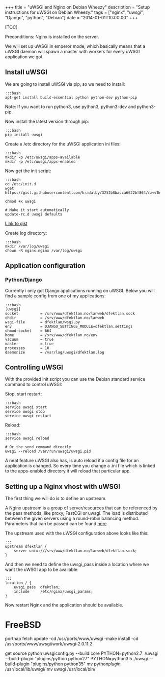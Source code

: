 +++
title = "uWSGI and Nginx on Debian Wheezy"
description = "Setup instructions for uWSGI on Debian Wheezy."
tags = ["nginx", "uwsgi", "Django", "python", "Debian"]
date = "2014-01-01T10:00:00"
+++

[TOC]


Preconditions: Nginx is installed on the server.

We will set up uWSGI in emperor mode, which basically means that a uWSGI daemon will spawn a master with workers for every uWSGI application we got.


## Install uWSGI
We are going to install uWSGI via pip, so we need to install:

    :::bash
    apt-get install build-essential python python-dev python-pip

Note: If you want to run python3, use python3, python3-dev and python3-pip.

Now install the latest version through pip:

    :::bash
    pip install uwsgi

Create a /etc directory for the uWSGI application ini files:

    :::bash
    mkdir -p /etc/uwsgi/apps-available
    mkdir -p /etc/uwsgi/apps-enabled

Now get the init script:

    :::bash
    cd /etc/init.d
    wget https://gist.githubusercontent.com/kradalby/3252b8bacca6622bf864/raw/0d6d2b034284a8256c646433782ee0217b04c437/uwsgi

    chmod +x uwsgi

    # Make it start automatically
    update-rc.d uwsgi defaults

[Link to gist](https://gist.github.com/kradalby/3252b8bacca6622bf864)

Create log directory:

    :::bash
    mkdir /var/log/uwsgi
    chown -R nginx.nginx /var/log/uwsgi

## Application configuration

### Python/Django
Currently i only got Django applications running on uWSGI. Below you will find a sample config from one of my applications:

    :::bash
    [uwsgi]
    socket          = /srv/www/dfektlan.no/lanweb/dfektlan.sock
    chdir           = /srv/www/dfektlan.no/lanweb
    wsgi-file       = dfektlan/wsgi.py
    env             = DJANGO_SETTINGS_MODULE=dfektlan.settings
    chmod-socket    = 664
    home            = /srv/www/dfektlan.no/env
    vacuum          = true
    master          = true
    processes       = 10
    daemonize       = /var/log/uwsgi/dfektlan.log


## Controlling uWSGI

With the provided init script you can use the Debian standard service command to control uWSGI:

Stop, start restart:

    :::bash
    service uwsgi start
    service uwsgi stop
    service uwsgi restart

Reload:

    :::bash
    service uwsgi reload

    # Or the send command directly
    uwsgi --reload /var/run/uwsgi/uwsgi.pid

A neat feature uWSGI also has, is auto reload if a config file for an application is changed. So every time you change a .ini file which is linked to the apps-enabled directory it will reload that particular app.


## Setting up a Nginx vhost with uWSGI
The first thing we will do is to define an upstream.

A Nginx upstream is a group of server/resources that can be referenced by the pass methods, like proxy, FastCGI or uwsgi.
The load is distributed between the given servers using a round-robin balancing method. Parameters that can be passed can be found [here](http://nginx.org/en/docs/http/ngx_http_upstream_module.html)

The upstream used with the uWSGI configuration above looks like this:

    :::
    upstream dfektlan {
        server unix:///srv/www/dfektlan.no/lanweb/dfektlan.sock;
    }


And then we need to define the uwsgi_pass inside a location where we want the uWSGI app to be available:

    :::
    location / {
        uwsgi_pass  dfektlan;
        include     /etc/nginx/uwsgi_params;
    }

Now restart Nginx and the application should be available.


# FreeBSD

portnap fetch update
-cd /usr/ports/www/uwsgi
-make install
-cd /usr/ports/www/uwsgi/work/uwsgi-2.0.11.2

get source
python uwsgiconfig.py --build core
PYTHON=python2.7 ./uwsgi --build-plugin "plugins/python python27"
PYTHON=python3.5 ./uwsgi --build-plugin "plugins/python python35"
mv python*plugin* /usr/local/lib/uwsgi/
mv uwsgi /usr/local/bin/
